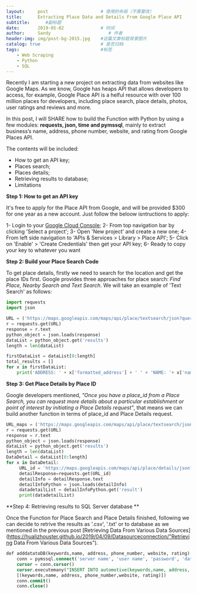 ```yaml
---
layout:     post                    # 使用的布局（不需要改）
title:      Extracting Place Data and Details From Google Place API            # 标题 
subtitle:      #副标题
date:       2019-05-02              # 时间
author:     Sandy                      # 作者
header-img: img/post-bg-2015.jpg    #这篇文章标题背景图片
catalog: true                       # 是否归档
tags:                               #标签
    - Web Scraping
    - Python
    - SQL  
---
```



Recently I am starting a new project on extracting data from websites like Google Maps. As we know, Google has heaps API that allows developers to access, for example, Google Place API is a helful resource with over 100 million places for developers, including place search, place details, photos, user ratings and reviews and more.

In this post, I will SHARE how to build the Function with Python by using a few modules: **requests, json, time and pymssql**, mainly to extract business’s name, address, phone number, website, and rating from Google Places API. 

The contents will be included:

- How to get an API key;
- Places search;
- Places details;
- Retrieving results to database;
- Limitations

**Step 1: How to get an API key**

It's free to apply for the Place API from Google, and will be provided \$300 for one year as a new account. Just follow the beloow isntructions to apply:

1- Login to your [Google Cloud Console](https://console.cloud.google.com/ "Google Cloud Console"); 
2- From top navigation bar by clicking 'Select a project';
3- Open 'New project' and create a new one;
4- From left side navigation to 'APIs & Services > Library > Place API';
5- Click on 'Enable' > 'Create Credentials' then get your API key;
6- Ready to copy your key to whatever you want

**Step 2: Build your Place Search Code**

To get place details, firstly we need to search for the location and get the place IDs first. Google provides three approaches for place search: *Find Place, Nearby Search and Text Search*. We will take an example of 'Text Search' as follows:

```python
import requests
import json

URL = ('https://maps.googleapis.com/maps/api/place/textsearch/json?query='text search'&key='your API key'')
r = requests.get(URL)
response = r.text
python_object = json.loads(response)
dataList = python_object.get('results')
length = len(dataList)  

firstDataList = dataList[0:length]
total_results = []
for x in firstDataList:
    print('ADDRESS: ' + x['formatted_address'] + ' ' + 'NAME: '+ x['name'])
```

**Step 3: Get Place Details by Place ID**

Google developers mentioned, *"Once you have a place_id from a Place Search, you can request more details about a particular establishment or point of interest by initiating a Place Details request"*, that means we can build another function in terms of place_id and Place Details request.


```python
URL_maps = ('https://maps.googleapis.com/maps/api/place/textsearch/json?query='text search'&key='your API key'')
r = requests.get(URL)
response = r.text
python_object = json.loads(response)
dataList = python_object.get('results')
length = len(dataList) 
DataDetail = dataList[0:length]
for x in DataDetail:
     URL_id = 'https://maps.googleapis.com/maps/api/place/details/json?placeid={palceid}&fields=name,website,rating,formatted_phone_number&key=AIzaSyBgvmZCT3KuZxyztBknCjt7qql5qSfuZlQ'.format(palceid=x['place_id'])
     detailResponse=requests.get(URL_id)
     detailInfo = detailResponse.text
     detailInfoPython = json.loads(detailInfo)
     datadetailList = detailInfoPython.get('result')
     print(datadetailList)
```

**Step 4: Retrieving results to SQL Server database **

Once the Function for Place Search and Place Details finished, following we can decide to retrive the results as '.csv', '.txt' or to database as we mentioned in the previous post [Retrieving Data From Various Data Sources](https://hualizhouster.github.io/2019/04/09/Datasourceconnection/"Retrieving Data From Various Data Sources").  

```sql
def adddatatoDB(keywords,name, address, phone_number, website, rating):
    conn = pymssql.connect('server name', 'user name', 'password', 'database')
    cursor = conn.cursor()
    cursor.executemany("INSERT INTO automotive(keywords,name, address, phone_number, website, rating) VALUES (%s, %s, %s, %s,%s, %s)", 
    [(keywords,name, address, phone_number,website, rating)])
    conn.commit()
    conn.close() 
```
